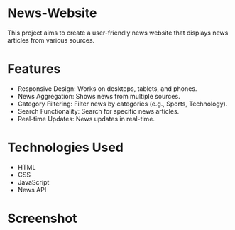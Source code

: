 # News-Website
This project aims to create a user-friendly news website that displays news articles from various sources.
# Features
* Responsive Design: Works on desktops, tablets, and phones.
* News Aggregation: Shows news from multiple sources.
* Category Filtering: Filter news by categories (e.g., Sports, Technology).
* Search Functionality: Search for specific news articles.
* Real-time Updates: News updates in real-time.
# Technologies Used
* HTML
* CSS
* JavaScript
* News API

# Screenshot
